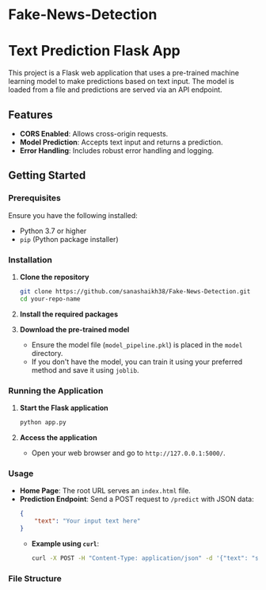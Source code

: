 # Fake-News-Detection

# Text Prediction Flask App

This project is a Flask web application that uses a pre-trained machine learning model to make predictions based on text input. The model is loaded from a file and predictions are served via an API endpoint.

## Features
- **CORS Enabled**: Allows cross-origin requests.
- **Model Prediction**: Accepts text input and returns a prediction.
- **Error Handling**: Includes robust error handling and logging.

## Getting Started

### Prerequisites

Ensure you have the following installed:
- Python 3.7 or higher
- `pip` (Python package installer)

### Installation

1. **Clone the repository**
    ```bash
    git clone https://github.com/sanashaikh38/Fake-News-Detection.git
    cd your-repo-name
    ```

2. **Install the required packages**


3. **Download the pre-trained model**
    - Ensure the model file (`model_pipeline.pkl`) is placed in the `model` directory.
    - If you don't have the model, you can train it using your preferred method and save it using `joblib`.

### Running the Application

1. **Start the Flask application**
    ```bash
    python app.py
    ```

2. **Access the application**
    - Open your web browser and go to `http://127.0.0.1:5000/`.

### Usage

- **Home Page**: The root URL serves an `index.html` file.
- **Prediction Endpoint**: Send a POST request to `/predict` with JSON data:
    ```json
    {
        "text": "Your input text here"
    }
    ```
    - **Example using `curl`**:
        ```bash
        curl -X POST -H "Content-Type: application/json" -d '{"text": "sample text"}' http://127.0.0.1:5000/predict
        ```

### File Structure

